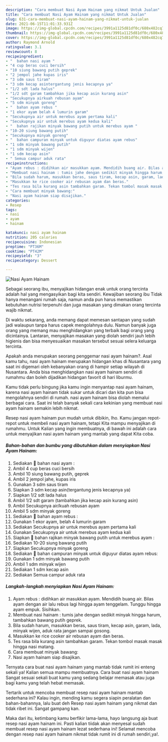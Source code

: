 ```yaml
---
description: "Cara membuat Nasi Ayam Hainam yang nikmat Untuk Jualan"
title: "Cara membuat Nasi Ayam Hainam yang nikmat Untuk Jualan"
slug: 631-cara-membuat-nasi-ayam-hainam-yang-nikmat-untuk-jualan
date: 2021-06-15T11:01:33.931Z
image: https://img-global.cpcdn.com/recipes/3991a1125d81df0c/680x482cq70/nasi-ayam-hainam-foto-resep-utama.jpg
thumbnail: https://img-global.cpcdn.com/recipes/3991a1125d81df0c/680x482cq70/nasi-ayam-hainam-foto-resep-utama.jpg
cover: https://img-global.cpcdn.com/recipes/3991a1125d81df0c/680x482cq70/nasi-ayam-hainam-foto-resep-utama.jpg
author: Raymond Arnold
ratingvalue: 3.1
reviewcount: 8
recipeingredient:
- "  bahan nasi ayam "
- "4 cup beras cuci bersih"
- "10 siung bawang putih geprek"
- "2 jempol jahe kupas iris"
- "3 sdm saus tiram"
- "3 sdm kecap asintergantung jenis kecapnya ya"
- "1/2 sdt lada halus"
- "1/2 sdt garam tambahkan jika kecap asin kurang asin"
- "Secukupnya airkuah rebusan ayam"
- "5 sdm minyak goreng"
- "  bahan ayam rebus "
- "1 ekor ayam belah 4 lumurin garam"
- "Secukupnya air untuk merebus ayam pertama kali"
- "Secukupnya air untuk merebus ayam kedua kali"
- "  bahan rajikan minyak bawang putih untuk merebus ayam "
- "10-20 siung bawang putih"
- "Secukupnya minyak goreng"
- "  bahan campuran minyak untuk diguyur diatas ayam rebus"
- "1 sdm minyak bawang putih"
- "1 sdm minyak wijen"
- "1 sdm kecap asin"
- " Semua campur aduk rata"
recipeinstructions:
- "Ayam rebus : didihkan air masukkan ayam. Mendidih buang air. Bilas ayam dengan air lalu rebus lagi hingga ayam tenggelam. Tunggu hingga ayam empuk. Sisihkan."
- "Membuat nasi hainam : tumis jahe dengan sedikit minyak hingga harum, tambahkan bawang putih geprek."
- "Bila sudah harum, masukkan beras, saus tiram, kecap asin, garam, lada, minyak wijen, aduk rata jangan sampai gosong."
- "Masukkan ke rice cooker air rebusan ayam dan beras."
- "Tes rasa bila kurang asin tambahkan garam. Tekan tombol masak masak hingga nasi matang."
- "Cara membuat minyak bawang:"
- "Nasi ayam hainam siap disajikan."
categories:
- Resep
tags:
- nasi
- ayam
- hainam

katakunci: nasi ayam hainam 
nutrition: 205 calories
recipecuisine: Indonesian
preptime: "PT36M"
cooktime: "PT42M"
recipeyield: "3"
recipecategory: Dessert

---
```



![Nasi Ayam Hainam](https://img-global.cpcdn.com/recipes/3991a1125d81df0c/680x482cq70/nasi-ayam-hainam-foto-resep-utama.jpg)

Sebagai seorang ibu, menyajikan hidangan enak untuk orang tercinta adalah hal yang mengasyikan bagi kita sendiri. Kewajiban seorang ibu Tidak hanya menangani rumah saja, namun anda pun harus memastikan kebutuhan nutrisi terpenuhi dan juga masakan yang dimakan orang tercinta wajib nikmat.

Di waktu  sekarang, anda memang dapat memesan santapan yang sudah jadi walaupun tanpa harus capek mengolahnya dulu. Namun banyak juga orang yang memang mau menghidangkan yang terbaik bagi orang yang dicintainya. Lantaran, menyajikan masakan yang diolah sendiri jauh lebih higienis dan bisa menyesuaikan masakan tersebut sesuai selera keluarga tercinta. 



Apakah anda merupakan seorang penggemar nasi ayam hainam?. Asal kamu tahu, nasi ayam hainam merupakan hidangan khas di Nusantara yang saat ini digemari oleh kebanyakan orang di hampir setiap wilayah di Nusantara. Anda bisa menghidangkan nasi ayam hainam sendiri di rumahmu dan boleh dijadikan hidangan favorit di hari liburmu.

Kamu tidak perlu bingung jika kamu ingin menyantap nasi ayam hainam, karena nasi ayam hainam tidak sukar untuk dicari dan kita pun bisa mengolahnya sendiri di rumah. nasi ayam hainam bisa diolah memalui berbagai cara. Saat ini telah banyak sekali cara kekinian yang membuat nasi ayam hainam semakin lebih nikmat.

Resep nasi ayam hainam pun mudah untuk dibikin, lho. Kamu jangan repot-repot untuk membeli nasi ayam hainam, tetapi Kita mampu menyajikan di rumahmu. Untuk Kalian yang ingin membuatnya, di bawah ini adalah cara untuk menyajikan nasi ayam hainam yang mantab yang dapat Kita coba.

<!--inarticleads1-->

##### Bahan-bahan dan bumbu yang dibutuhkan dalam menyiapkan Nasi Ayam Hainam:

1. Sediakan  🍚 bahan nasi ayam :
1. Ambil 4 cup beras cuci bersih
1. Ambil 10 siung bawang putih, geprek
1. Ambil 2 jempol jahe, kupas iris
1. Gunakan 3 sdm saus tiram
1. Siapkan 3 sdm kecap asin(tergantung jenis kecapnya ya)
1. Siapkan 1/2 sdt lada halus
1. Ambil 1/2 sdt garam (tambahkan jika kecap asin kurang asin)
1. Ambil Secukupnya air/kuah rebusan ayam
1. Ambil 5 sdm minyak goreng
1. Sediakan  🥣 bahan ayam rebus :
1. Gunakan 1 ekor ayam, belah 4 lumurin garam
1. Sediakan Secukupnya air untuk merebus ayam pertama kali
1. Gunakan Secukupnya air untuk merebus ayam kedua kali
1. Siapkan  🧄 bahan rajikan minyak bawang putih untuk merebus ayam :
1. Sediakan 10-20 siung bawang putih
1. Siapkan Secukupnya minyak goreng
1. Sediakan  🍗 bahan campuran minyak untuk diguyur diatas ayam rebus:
1. Gunakan 1 sdm minyak bawang putih
1. Ambil 1 sdm minyak wijen
1. Sediakan 1 sdm kecap asin
1. Sediakan  Semua campur aduk rata




<!--inarticleads2-->

##### Langkah-langkah menyiapkan Nasi Ayam Hainam:

1. Ayam rebus : didihkan air masukkan ayam. Mendidih buang air. Bilas ayam dengan air lalu rebus lagi hingga ayam tenggelam. Tunggu hingga ayam empuk. Sisihkan.
1. Membuat nasi hainam : tumis jahe dengan sedikit minyak hingga harum, tambahkan bawang putih geprek.
1. Bila sudah harum, masukkan beras, saus tiram, kecap asin, garam, lada, minyak wijen, aduk rata jangan sampai gosong.
1. Masukkan ke rice cooker air rebusan ayam dan beras.
1. Tes rasa bila kurang asin tambahkan garam. Tekan tombol masak masak hingga nasi matang.
1. Cara membuat minyak bawang:
1. Nasi ayam hainam siap disajikan.




Ternyata cara buat nasi ayam hainam yang mantab tidak rumit ini enteng sekali ya! Kalian semua mampu membuatnya. Cara buat nasi ayam hainam Sangat sesuai sekali buat kamu yang sedang belajar memasak atau juga bagi kamu yang telah hebat memasak.

Tertarik untuk mencoba membuat resep nasi ayam hainam mantab sederhana ini? Kalau ingin, mending kamu segera siapin peralatan dan bahan-bahannya, lalu buat deh Resep nasi ayam hainam yang nikmat dan tidak ribet ini. Sangat gampang kan. 

Maka dari itu, ketimbang kamu berfikir lama-lama, hayo langsung aja buat resep nasi ayam hainam ini. Pasti kalian tiidak akan menyesal sudah membuat resep nasi ayam hainam lezat sederhana ini! Selamat mencoba dengan resep nasi ayam hainam nikmat tidak rumit ini di rumah sendiri,ya!.

